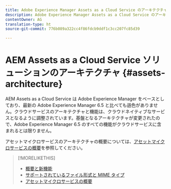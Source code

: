 ```yaml
---
title: Adobe Experience Manager Assets as a Cloud Service のアーキテクチャ
description: Adobe Experience Manager Assets as a Cloud Service のアーキテクチャ
contentOwner: AG
translation-type: ht
source-git-commit: 776b089a322cc4f86fdcb9ddf1c3cc207fc85d39

---
```



# AEM Assets as a Cloud Service ソリューションのアーキテクチャ {#assets-architecture}

AEM Assets as a Cloud Service は Adobe Experience Manager をベースとしており、最新の Adobe Experience Manager 6.5 と比べても遜色がありません。クラウドサービスのアーキテクチャと機能は、クラウドネイティブなサービスとなるように調整されています。基盤となるアーキテクチャが変更されたので、Adobe Experience Manager 6.5 のすべての機能がクラウドサービスに含まれるとは限りません。

アセットマイクロサービスのアーキテクチャの概要については、[アセットマイクロサービスの概要](asset-microservices-overview.md#asset-microservices-architecture)を参照してください。

>[!MORELIKETHIS]
>
>* [概要と新機能](/help/assets/overview.md)
>* [サポートされているファイル形式と MIME タイプ](file-format-support.md)
>* [アセットマイクロサービスの概要](asset-microservices-overview.md)

